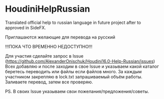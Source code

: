 # HoudiniHelpRussian

Translated official help to russian language in future project after to approved in SideFX.

Приглашаются желающие для перевода на русский

!!!ПОКА ЧТО ВРЕМЕННО НЕДОСТУПНО!!!

Для участия сделайте запрос в Issue (https://github.com/AlexanderOnischuk/Houdini16.0-Help-Russian/issues)
Всех добавляю и после заходим в свое Issue и указываем какой каталог беретесь переводить или файлы если файлов много.
За каждым участником закрепляю в lock.txt запрашиваемый объём работы.
Заливаете перевод, затем все проверяю.

PS. В своих Issue указываем свои пожелания/предложения/советы.
